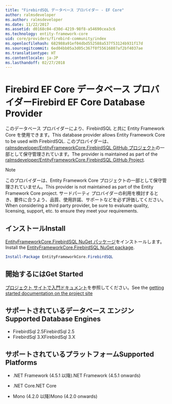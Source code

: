 ```yaml
---
title: "FirebirdSQL データベース プロバイダー - EF Core"
author: ralmsdeveloper
ms.author: ralmsdeveloper
ms.date: 11/22/2017
ms.assetid: d0168c04-d30d-4219-98f8-a54690cea3c6
ms.technology: entity-framework-core
uid: core/providers/firebird-community/index
ms.openlocfilehash: 682988a91ef04dbd552588a537f53124b931f17d
ms.sourcegitcommit: 6ed04bb05a3d05c367f0f55616807af2bf4037ae
ms.translationtype: HT
ms.contentlocale: ja-JP
ms.lasthandoff: 02/27/2018
---
```

# <a name="firebird-ef-core-database-provider"></a><span data-ttu-id="6f24e-102">Firebird EF Core データベース プロバイダー</span><span class="sxs-lookup"><span data-stu-id="6f24e-102">Firebird EF Core Database Provider</span></span>

<span data-ttu-id="6f24e-103">このデータベース プロバイダーにより、FirebirdSQL と共に Entity Framework Core を使用できます。</span><span class="sxs-lookup"><span data-stu-id="6f24e-103">This database provider allows Entity Framework Core to be used with FirebirdSQL.</span></span> <span data-ttu-id="6f24e-104">このプロバイダーは、[ralmsdeveloper/EntityFrameworkCore.FirebirdSQL GitHub プロジェクト](https://github.com/ralmsdeveloper/EntityFrameworkCore.FirebirdSQL)の一部として保守管理されています。</span><span class="sxs-lookup"><span data-stu-id="6f24e-104">The provider is maintained as part of the [ralmsdeveloper/EntityFrameworkCore.FirebirdSQL GitHub Project](https://github.com/ralmsdeveloper/EntityFrameworkCore.FirebirdSQL).</span></span>

> [!NOTE]  
>
> <span data-ttu-id="6f24e-105">このプロバイダーは、Entity Framework Core プロジェクトの一部として保守管理されていません。</span><span class="sxs-lookup"><span data-stu-id="6f24e-105">This provider is not maintained as part of the Entity Framework Core project.</span></span> <span data-ttu-id="6f24e-106">サードパーティ プロバイダーの利用を検討するとき、要件に合うよう、品質、使用許諾、サポートなどを必ず評価してください。</span><span class="sxs-lookup"><span data-stu-id="6f24e-106">When considering a third party provider, be sure to evaluate quality, licensing, support, etc. to ensure they meet your requirements.</span></span>

## <a name="install"></a><span data-ttu-id="6f24e-107">インストール</span><span class="sxs-lookup"><span data-stu-id="6f24e-107">Install</span></span>

<span data-ttu-id="6f24e-108">[EntityFrameworkCore.FirebirdSQL NuGet パッケージ](https://www.nuget.org/packages/EntityFrameworkCore.FirebirdSQL)をインストールします。</span><span class="sxs-lookup"><span data-stu-id="6f24e-108">Install the [EntityFrameworkCore.FirebirdSQL NuGet package](https://www.nuget.org/packages/EntityFrameworkCore.FirebirdSQL).</span></span>

``` powershell
Install-Package EntityFrameworkCore.FirebirdSQL
```

## <a name="get-started"></a><span data-ttu-id="6f24e-109">開始するには</span><span class="sxs-lookup"><span data-stu-id="6f24e-109">Get Started</span></span>

<span data-ttu-id="6f24e-110">[プロジェクト サイトで入門ドキュメント](https://github.com/ralmsdeveloper/EntityFrameworkCore.FirebirdSQL/wiki)を参照してください。</span><span class="sxs-lookup"><span data-stu-id="6f24e-110">See the [getting started documentation on the project site](https://github.com/ralmsdeveloper/EntityFrameworkCore.FirebirdSQL/wiki)</span></span>

## <a name="supported-database-engines"></a><span data-ttu-id="6f24e-111">サポートされているデータベース エンジン</span><span class="sxs-lookup"><span data-stu-id="6f24e-111">Supported Database Engines</span></span>

* <span data-ttu-id="6f24e-112">FirebirdSql 2.5</span><span class="sxs-lookup"><span data-stu-id="6f24e-112">FirebirdSql 2.5</span></span>
* <span data-ttu-id="6f24e-113">FirebirdSql 3.X</span><span class="sxs-lookup"><span data-stu-id="6f24e-113">FirebirdSql 3.X</span></span>

## <a name="supported-platforms"></a><span data-ttu-id="6f24e-114">サポートされているプラットフォーム</span><span class="sxs-lookup"><span data-stu-id="6f24e-114">Supported Platforms</span></span>

* <span data-ttu-id="6f24e-115">.NET Framework (4.5.1 以降)</span><span class="sxs-lookup"><span data-stu-id="6f24e-115">.NET Framework (4.5.1 onwards)</span></span>

* <span data-ttu-id="6f24e-116">.NET Core</span><span class="sxs-lookup"><span data-stu-id="6f24e-116">.NET Core</span></span>

* <span data-ttu-id="6f24e-117">Mono (4.2.0 以降)</span><span class="sxs-lookup"><span data-stu-id="6f24e-117">Mono (4.2.0 onwards)</span></span>
